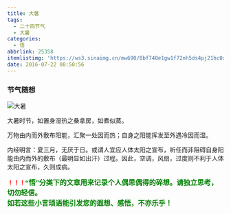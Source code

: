 ```yaml
---
title: 大暑
tags:
  - 二十四节气
  - 大暑
categories:
  - 悟
abbrlink: 25358
itemlistimg: 'https://ws3.sinaimg.cn/mw690/8bf740e1gw1f72nh5ds4pj21hc0xc4qp.jpg'
date: 2016-07-22 08:50:56
---
```

### 节气随想
![大暑](https://ws3.sinaimg.cn/mw690/8bf740e1gw1f72nh5ds4pj21hc0xc4qp.jpg)

大暑时节，如置身湿热之桑拿房，如煮似蒸。  

万物由内而外敷布阳能，汇聚一处因而热；自身之阳能挥发至外遇冷因而湿。  

内经明言：夏三月，无厌于日。或谓人宜应人体太阳之宣布，听任而非阻碍自身阳能由内而外的敷布（最明显如出汗）过程。因此，空调，风扇，过度则不利于人体太阳之宣布，久则成病。  



**<font color=red>！！！</font><font color=green face=微软雅黑 size=3>“悟”分类下的文章用来记录个人偶思偶得的碎想。请独立思考，切勿轻信。  
如若这些小言琐语能引发您的遐想、感悟，不亦乐乎！</font>**